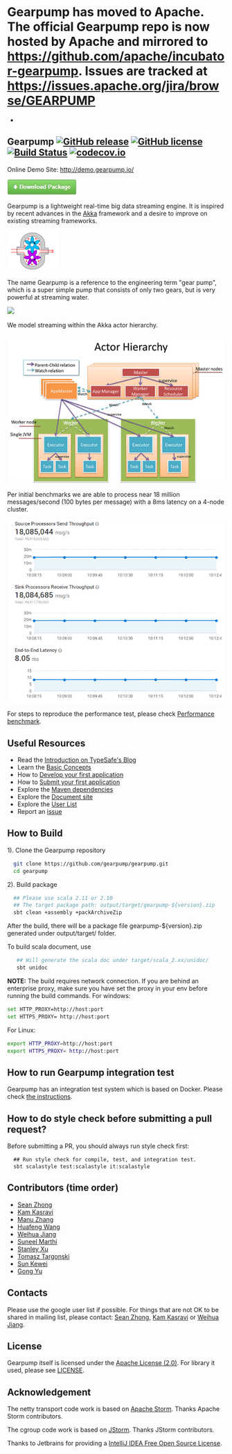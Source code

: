 # Gearpump has moved to Apache. The official Gearpump repo is now hosted by Apache and mirrored to https://github.com/apache/incubator-gearpump. Issues are tracked at https://issues.apache.org/jira/browse/GEARPUMP


-

## Gearpump  [![GitHub release](https://img.shields.io/github/release/gearpump/gearpump.svg)](http://www.gearpump.io/download.html) [![GitHub license](https://img.shields.io/badge/license-Apache%20V2-green.svg)](https://github.com/gearpump/gearpump/blob/master/LICENSE) [![Build Status](https://travis-ci.org/gearpump/gearpump.svg?branch=master)](https://travis-ci.org/gearpump/gearpump?branch=master) [![codecov.io](https://codecov.io/github/gearpump/gearpump/coverage.svg?branch=master)](https://codecov.io/github/gearpump/gearpump?branch=master)

Online Demo Site: http://demo.gearpump.io/

[![download](https://raw.githubusercontent.com/clockfly/icons/master/gearpump-0.2-rc1.jpg)](http://www.gearpump.io/download.html)

Gearpump is a lightweight real-time big data streaming engine. It is inspired by recent advances in the [Akka](https://github.com/akka/akka) framework and a desire to improve on existing streaming frameworks.

![](https://raw.githubusercontent.com/gearpump/gearpump/master/docs/img/logo2.png)

The name Gearpump is a reference to the engineering term "gear pump", which is a super simple pump that consists of only two gears, but is very powerful at streaming water.

![](http://www.gearpump.io/img/dashboard.gif)

We model streaming within the Akka actor hierarchy.

![](https://raw.githubusercontent.com/gearpump/gearpump/master/docs/img/actor_hierarchy.png)

Per initial benchmarks we are able to process near 18 million messages/second (100 bytes per message) with a 8ms latency on a 4-node cluster.

![](https://raw.githubusercontent.com/gearpump/gearpump/master/docs/img/dashboard.png)

For steps to reproduce the performance test, please check [Performance benchmark](http://www.gearpump.io/releases/latest/performance-report.html).

## Useful Resources

* Read the [Introduction on TypeSafe's Blog](https://typesafe.com/blog/gearpump-real-time-streaming-engine-using-akka)
* Learn the [Basic Concepts](http://www.gearpump.io/releases/latest/basic-concepts.html)
* How to [Develop your first application](http://www.gearpump.io/releases/latest/dev-write-1st-app.html)
* How to [Submit your first application](http://www.gearpump.io/releases/latest/submit-your-1st-application.html)
* Explore the [Maven dependencies](http://www.gearpump.io/releases/latest/maven-setting.html)
* Explore the [Document site](http://gearpump.io)
* Explore the [User List](https://groups.google.com/forum/#!forum/gearpump-user)
* Report an [issue](https://github.com/gearpump/gearpump/issues)

## How to Build

1). Clone the Gearpump repository

```bash
  git clone https://github.com/gearpump/gearpump.git
  cd gearpump
```

2). Build package

```bash
  ## Please use scala 2.11 or 2.10
  ## The target package path: output/target/gearpump-${version}.zip
  sbt clean +assembly +packArchiveZip
```

  After the build, there will be a package file gearpump-${version}.zip generated under output/target/ folder.

  To build scala document, use
```bash
   ## Will generate the scala doc under target/scala_2.xx/unidoc/
   sbt unidoc
```  

  **NOTE:**
The build requires network connection. If you are behind an enterprise proxy, make sure you have set the proxy in your env before running the build commands.
For windows:

```bash
set HTTP_PROXY=http://host:port
set HTTPS_PROXY= http://host:port
```

For Linux:

```bash
export HTTP_PROXY=http://host:port
export HTTPS_PROXY= http://host:port
```

## How to run Gearpump integration test
Gearpump has an integration test system which is based on Docker. Please check [the instructions](integrationtest/README.md).

## How to do style check before submitting a pull request?

Before submitting a PR, you should always run style check first:
```
  ## Run style check for compile, test, and integration test.
  sbt scalastyle test:scalastyle it:scalastyle
```

## Contributors (time order)

* [Sean Zhong](https://github.com/clockfly)
* [Kam Kasravi](https://github.com/kkasravi)
* [Manu Zhang](https://github.com/manuzhang)
* [Huafeng Wang](https://github.com/huafengw)
* [Weihua Jiang](https://github.com/whjiang)
* [Suneel Marthi](https://github.com/smarthi)
* [Stanley Xu](https://github.com/stanleyxu2005)
* [Tomasz Targonski](https://github.com/TomaszT)
* [Sun Kewei](https://github.com/skw1992)
* [Gong Yu](https://github.com/pangolulu)

## Contacts

Please use the google user list if possible. For things that are not OK to be shared in mailing list, please contact:
[Sean Zhong](mailto:xiang.zhong@intel.com), [Kam Kasravi](mailto:kam.d.kasravi@intel.com) or [Weihua Jiang](mailto:weihua.jiang@intel.com).

## License

Gearpump itself is licensed under the [Apache License (2.0)](http://www.apache.org/licenses/LICENSE-2.0).
For library it used, please see [LICENSE](https://github.com/gearpump/gearpump/blob/master/LICENSE).

## Acknowledgement

The netty transport code work is based on [Apache Storm](http://storm.apache.org). Thanks Apache Storm contributors.

The cgroup code work is based on [JStorm](https://github.com/alibaba/jstorm). Thanks JStorm contributors.

Thanks to Jetbrains for providing a [IntelliJ IDEA Free Open Source License](https://www.jetbrains.com/buy/opensource/?product=idea).
